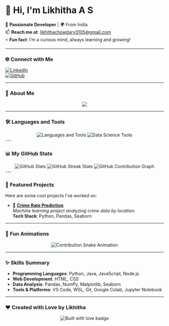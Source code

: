 # 👋 Hi, I'm **Likhitha A S**  

🎯 **Passionate Developer** | 🌍 From India  
📫 **Reach me at**: [likhithachowdary3105@gmail.com](mailto:likhithachowdary3105@gmail.com)  
⚡ **Fun fact**: I’m a curious mind, always learning and growing!  

---

### 🌐 **Connect with Me**
[![LinkedIn](https://img.shields.io/badge/LinkedIn-Connect-blue?style=flat-square&logo=linkedin)](https://www.linkedin.com/in/likhitha-a-s-375081262/)  
[![GitHub](https://img.shields.io/badge/GitHub-Visit-lightgrey?style=flat-square&logo=github)](https://github.com/Likhitha310)

---

### 🎯 **About Me**

<div align="center">
  <img src="https://readme-typing-svg.herokuapp.com?font=Roboto+Slab&color=%2336BCF7&size=24&center=true&lines=Developer+%7C+Explorer+%7C+Learner;Building+impactful+projects!; Passionate+about+AI%2C+ML%2C+and+Data+Science!" />
</div>

---

### 🛠️ **Languages and Tools**

<div align="center">
  <img src="https://skillicons.dev/icons?i=python,java,js,nodejs,html,css,mysql,linux,vscode,git" alt="Languages and Tools" />
  <img src="https://skillicons.dev/icons?i=jupyter,pandas,numpy,matplotlib,tensorflow" alt="Data Science Tools" />
</div>
---

### 📊 **My GitHub Stats**

<div align="center">
  <img src="https://github-readme-stats.vercel.app/api?username=Likhitha310&show_icons=true&theme=radical" alt="GitHub Stats" />
  <img src="https://github-readme-streak-stats.herokuapp.com/?user=Likhitha310&theme=radical" alt="GitHub Streak Stats" />
  <img src="https://github-readme-activity-graph.vercel.app/graph?username=Likhitha310&theme=rogue" alt="GitHub Contribution Graph" />
</div>
---

### 🌟 **Featured Projects**
Here are some cool projects I’ve worked on:  

- 🚀 **[Crime Rate Prediction](https://github.com/Likhitha310/crime-rate-prediction)**  
  _Machine learning project analyzing crime data by location._  
  **Tech Stack**: Python, Pandas, Seaborn
  
---

### 🎨 **Fun Animations**
<div align="center">
  <img src="https://github.com/Likhitha310/Likhitha310/blob/output/github-contribution-grid-snake.svg" alt="Contribution Snake Animation">
</div>

---

### ✨ **Skills Summary**
- **Programming Languages**: Python, Java, JavaScript, Node.js  
- **Web Development**: HTML, CSS  
- **Data Analysis**: Pandas, NumPy, Matplotlib, Seaborn  
- **Tools & Platforms**: VS Code, WSL, Git, Google Colab, Jupyter Notebook  

---

### ❤️ **Created with Love by Likhitha**
<p align="center">
  <img src="https://forthebadge.com/images/badges/built-with-love.svg" alt="Built with love badge">
</p>
